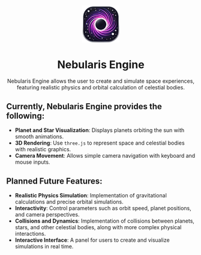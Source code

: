 <p align="center"><img src="/logo/nebularis_icon.png" alt="Nebularis" width="100"></p>

<h1 align="center">Nebularis Engine</h1>

<p align=center>Nebularis Engine allows the user to create and simulate space experiences, featuring realistic physics and orbital calculation of celestial bodies.</p>

## Currently, **Nebularis Engine** provides the following:

- **Planet and Star Visualization**: Displays planets orbiting the sun with smooth animations.
- **3D Rendering**: Use `three.js` to represent space and celestial bodies with realistic graphics.
- **Camera Movement**: Allows simple camera navigation with keyboard and mouse inputs.

## Planned Future Features:

- **Realistic Physics Simulation**: Implementation of gravitational calculations and precise orbital simulations.
- **Interactivity**: Control parameters such as orbit speed, planet positions, and camera perspectives.
- **Collisions and Dynamics**: Implementation of collisions between planets, stars, and other celestial bodies, along with more complex physical interactions.
- **Interactive Interface**: A panel for users to create and visualize simulations in real time.
